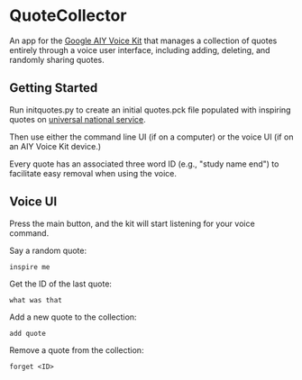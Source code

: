 # QuoteCollector

An app for the [Google AIY Voice Kit](https://aiyprojects.withgoogle.com/voice/) that manages a collection of quotes entirely through a voice user interface, including adding, deleting, and randomly sharing quotes.

## Getting Started

Run initquotes.py to create an initial quotes.pck file populated with inspiring quotes on [universal national service](https://serviceyearalliance.org).

Then use either the command line UI (if on a computer) or the voice UI (if on an AIY Voice Kit device.)

Every quote has an associated three word ID (e.g., "study name end") to facilitate easy removal when using the voice.

## Voice UI

Press the main button, and the kit will start listening for your voice command.

Say a random quote:
```
inspire me
```

Get the ID of the last quote:
```
what was that
```

Add a new quote to the collection:
```
add quote
```

Remove a quote from the collection:
```
forget <ID>
```